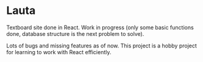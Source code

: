 # Lauta
Textboard site done in React. Work in progress (only some basic functions done, database structure is the next problem to solve).

Lots of bugs and missing features as of now. This project is a hobby project for learning to work with React efficiently.
